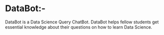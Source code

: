 # **DataBot:-**

DataBot is a Data Science Query ChatBot. DataBot helps fellow students get essential knowledge about their questions on how to learn Data Science.
